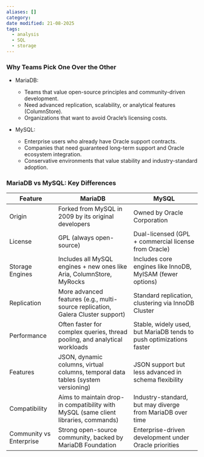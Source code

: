 ```yaml
---
aliases: []
category:
date modified: 21-08-2025
tags:
  - analysis
  - SQL
  - storage
---
```

### Why Teams Pick One Over the Other

* MariaDB:
  * Teams that value open-source principles and community-driven development.
  * Need advanced replication, scalability, or analytical features (ColumnStore).
  * Organizations that want to avoid Oracle’s licensing costs.

* MySQL:
  * Enterprise users who already have Oracle support contracts.
  * Companies that need guaranteed long-term support and Oracle ecosystem integration.
  * Conservative environments that value stability and industry-standard adoption.
### MariaDB vs MySQL: Key Differences

| Feature                     | MariaDB                                                                             | MySQL                                                               |
| --------------------------- | ----------------------------------------------------------------------------------- | ------------------------------------------------------------------- |
| Origin                  | Forked from MySQL in 2009 by its original developers                                | Owned by Oracle Corporation                                         |
| License                 | GPL (always open-source)                                                            | Dual-licensed (GPL + commercial license from Oracle)                |
| Storage Engines         | Includes all MySQL engines + new ones like Aria, ColumnStore, MyRocks   | Includes core engines like InnoDB, MyISAM (fewer options)           |
| Replication             | More advanced features (e.g., multi-source replication, Galera Cluster support)     | Standard replication, clustering via InnoDB Cluster                 |
| Performance             | Often faster for complex queries, thread pooling, and analytical workloads          | Stable, widely used, but MariaDB tends to push optimizations faster |
| Features                | JSON, dynamic columns, virtual columns, temporal data tables (system versioning)    | JSON support but less advanced in schema flexibility                |
| Compatibility           | Aims to maintain drop-in compatibility with MySQL (same client libraries, commands) | Industry-standard, but may diverge from MariaDB over time           |
| Community vs Enterprise | Strong open-source community, backed by MariaDB Foundation                          | Enterprise-driven development under Oracle priorities               |

